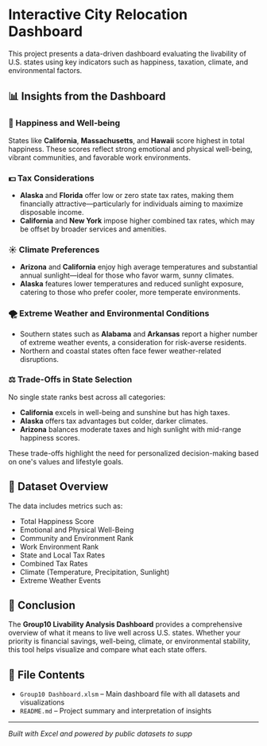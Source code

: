 # Interactive City Relocation Dashboard

This project presents a data-driven dashboard evaluating the livability of U.S. states using key indicators such as happiness, taxation, climate, and environmental factors.

## 📊 Insights from the Dashboard

### 🧘 Happiness and Well-being
States like **California**, **Massachusetts**, and **Hawaii** score highest in total happiness. These scores reflect strong emotional and physical well-being, vibrant communities, and favorable work environments.

### 💵 Tax Considerations
- **Alaska** and **Florida** offer low or zero state tax rates, making them financially attractive—particularly for individuals aiming to maximize disposable income.
- **California** and **New York** impose higher combined tax rates, which may be offset by broader services and amenities.

### ☀️ Climate Preferences
- **Arizona** and **California** enjoy high average temperatures and substantial annual sunlight—ideal for those who favor warm, sunny climates.
- **Alaska** features lower temperatures and reduced sunlight exposure, catering to those who prefer cooler, more temperate environments.

### 🌪️ Extreme Weather and Environmental Conditions
- Southern states such as **Alabama** and **Arkansas** report a higher number of extreme weather events, a consideration for risk-averse residents.
- Northern and coastal states often face fewer weather-related disruptions.

### ⚖️ Trade-Offs in State Selection
No single state ranks best across all categories:
- **California** excels in well-being and sunshine but has high taxes.
- **Alaska** offers tax advantages but colder, darker climates.
- **Arizona** balances moderate taxes and high sunlight with mid-range happiness scores.

These trade-offs highlight the need for personalized decision-making based on one's values and lifestyle goals.

## 📁 Dataset Overview

The data includes metrics such as:
- Total Happiness Score
- Emotional and Physical Well-Being
- Community and Environment Rank
- Work Environment Rank
- State and Local Tax Rates
- Combined Tax Rates
- Climate (Temperature, Precipitation, Sunlight)
- Extreme Weather Events

## 📌 Conclusion

The **Group10 Livability Analysis Dashboard** provides a comprehensive overview of what it means to live well across U.S. states. Whether your priority is financial savings, well-being, climate, or environmental stability, this tool helps visualize and compare what each state offers.

## 📎 File Contents

- `Group10 Dashboard.xlsm` – Main dashboard file with all datasets and visualizations
- `README.md` – Project summary and interpretation of insights

---

*Built with Excel and powered by public datasets to supp*
